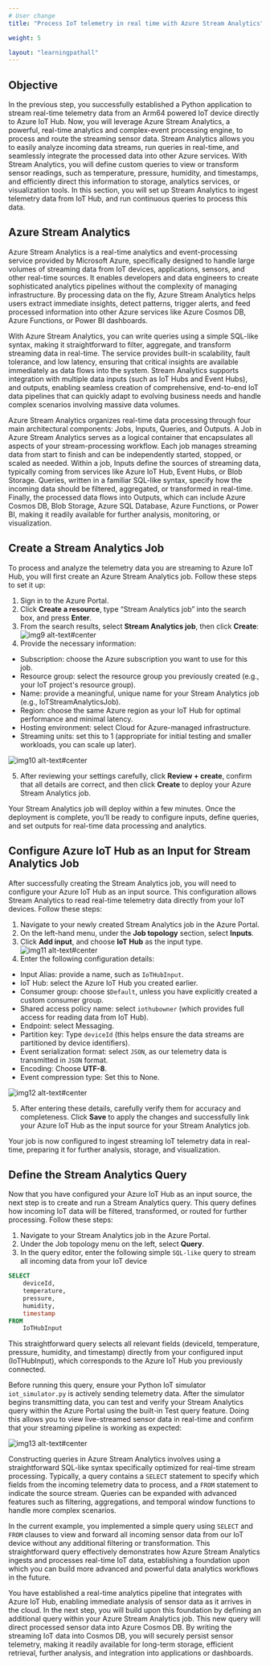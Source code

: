 ```yaml
---
# User change
title: "Process IoT telemetry in real time with Azure Stream Analytics"

weight: 5

layout: "learningpathall"
---
```


## Objective
In the previous step, you successfully established a Python application to stream real-time telemetry data from an Arm64 powered IoT device directly to Azure IoT Hub. Now, you will leverage Azure Stream Analytics, a powerful, real-time analytics and complex-event processing engine, to process and route the streaming sensor data. Stream Analytics allows you to easily analyze incoming data streams, run queries in real-time, and seamlessly integrate the processed data into other Azure services. With Stream Analytics, you will define custom queries to view or transform sensor readings, such as temperature, pressure, humidity, and timestamps, and efficiently direct this information to storage, analytics services, or visualization tools. In this section, you will set up Stream Analytics to ingest telemetry data from IoT Hub, and run continuous queries to process this data.

## Azure Stream Analytics
Azure Stream Analytics is a real-time analytics and event-processing service provided by Microsoft Azure, specifically designed to handle large volumes of streaming data from IoT devices, applications, sensors, and other real-time sources. It enables developers and data engineers to create sophisticated analytics pipelines without the complexity of managing infrastructure. By processing data on the fly, Azure Stream Analytics helps users extract immediate insights, detect patterns, trigger alerts, and feed processed information into other Azure services like Azure Cosmos DB, Azure Functions, or Power BI dashboards.

With Azure Stream Analytics, you can write queries using a simple SQL-like syntax, making it straightforward to filter, aggregate, and transform streaming data in real-time. The service provides built-in scalability, fault tolerance, and low latency, ensuring that critical insights are available immediately as data flows into the system. Stream Analytics supports integration with multiple data inputs (such as IoT Hubs and Event Hubs), and outputs, enabling seamless creation of comprehensive, end-to-end IoT data pipelines that can quickly adapt to evolving business needs and handle complex scenarios involving massive data volumes.

Azure Stream Analytics organizes real-time data processing through four main architectural components: Jobs, Inputs, Queries, and Outputs. A Job in Azure Stream Analytics serves as a logical container that encapsulates all aspects of your stream-processing workflow. Each job manages streaming data from start to finish and can be independently started, stopped, or scaled as needed. Within a job, Inputs define the sources of streaming data, typically coming from services like Azure IoT Hub, Event Hubs, or Blob Storage. Queries, written in a familiar SQL-like syntax, specify how the incoming data should be filtered, aggregated, or transformed in real-time. Finally, the processed data flows into Outputs, which can include Azure Cosmos DB, Blob Storage, Azure SQL Database, Azure Functions, or Power BI, making it readily available for further analysis, monitoring, or visualization. 

## Create a Stream Analytics Job
To process and analyze the telemetry data you are streaming to Azure IoT Hub, you will first create an Azure Stream Analytics job. Follow these steps to set it up:
1. Sign in to the Azure Portal.
2. Click **Create a resource**, type “Stream Analytics job” into the search box, and press **Enter**.
3. From the search results, select **Stream Analytics job**, then click **Create**:
![img9 alt-text#center](figures/09.png)
4. Provide the necessary information:
* Subscription: choose the Azure subscription you want to use for this job.
* Resource group: select the resource group you previously created (e.g., your IoT project's resource group).
* Name: provide a meaningful, unique name for your Stream Analytics job (e.g., IoTStreamAnalyticsJob).
* Region: choose the same Azure region as your IoT Hub for optimal performance and minimal latency.
* Hosting environment: select Cloud for Azure-managed infrastructure.
* Streaming units: set this to 1 (appropriate for initial testing and smaller workloads, you can scale up later).

![img10 alt-text#center](figures/10.png)

5. After reviewing your settings carefully, click **Review + create**, confirm that all details are correct, and then click **Create** to deploy your Azure Stream Analytics job.

Your Stream Analytics job will deploy within a few minutes. Once the deployment is complete, you’ll be ready to configure inputs, define queries, and set outputs for real-time data processing and analytics.

## Configure Azure IoT Hub as an Input for Stream Analytics Job
After successfully creating the Stream Analytics job, you will need to configure your Azure IoT Hub as an input source. This configuration allows Stream Analytics to read real-time telemetry data directly from your IoT devices. Follow these steps:
1. Navigate to your newly created Stream Analytics job in the Azure Portal.
2. On the left-hand menu, under the **Job topology** section, select **Inputs**.
3. Click **Add input**, and choose **IoT Hub** as the input type.
![img11 alt-text#center](figures/11.png)
4. Enter the following configuration details:
* Input Alias: provide a name, such as `IoTHubInput`.
* IoT Hub: select the Azure IoT Hub you created earlier.
* Consumer group: choose `$Default`, unless you have explicitly created a custom consumer group.
* Shared access policy name: select `iothubowner` (which provides full access for reading data from IoT Hub).
* Endpoint: select Messaging.
* Partition key: Type `deviceId` (this helps ensure the data streams are partitioned by device identifiers).
* Event serialization format: select `JSON`, as our telemetry data is transmitted in `JSON` format.
* Encoding: Choose **UTF-8**.
* Event compression type: Set this to None.

![img12 alt-text#center](figures/12.png)

5. After entering these details, carefully verify them for accuracy and completeness. Click **Save** to apply the changes and successfully link your Azure IoT Hub as the input source for your Stream Analytics job. 

Your job is now configured to ingest streaming IoT telemetry data in real-time, preparing it for further analysis, storage, and visualization.

## Define the Stream Analytics Query
Now that you have configured your Azure IoT Hub as an input source, the next step is to create and run a Stream Analytics query. This query defines how incoming IoT data will be filtered, transformed, or routed for further processing. Follow these steps:
1. Navigate to your Stream Analytics job in the Azure Portal.
2. Under the Job topology menu on the left, select **Query**.
3. In the query editor, enter the following simple `SQL-like` query to stream all incoming data from your IoT device
```SQL
SELECT
    deviceId,
    temperature,
    pressure,
    humidity,
    timestamp
FROM
    IoTHubInput
```

This straightforward query selects all relevant fields (deviceId, temperature, pressure, humidity, and timestamp) directly from your configured input (IoTHubInput), which corresponds to the Azure IoT Hub you previously connected.

Before running this query, ensure your Python IoT simulator `iot_simulator.py` is actively sending telemetry data. After the simulator begins transmitting data, you can test and verify your Stream Analytics query within the Azure Portal using the built-in Test query feature. Doing this allows you to view live-streamed sensor data in real-time and confirm that your streaming pipeline is working as expected:

![img13 alt-text#center](figures/13.png)

Constructing queries in Azure Stream Analytics involves using a straightforward SQL-like syntax specifically optimized for real-time stream processing. Typically, a query contains a `SELECT` statement to specify which fields from the incoming telemetry data to process, and a `FROM` statement to indicate the source stream. Queries can be expanded with advanced features such as filtering, aggregations, and temporal window functions to handle more complex scenarios.

In the current example, you implemented a simple query using `SELECT` and `FROM` clauses to view and forward all incoming sensor data from our IoT device without any additional filtering or transformation. This straightforward query effectively demonstrates how Azure Stream Analytics ingests and processes real-time IoT data, establishing a foundation upon which you can build more advanced and powerful data analytics workflows in the future.

You have established a real-time analytics pipeline that integrates with Azure IoT Hub, enabling immediate analysis of sensor data as it arrives in the cloud. In the next step, you will build upon this foundation by defining an additional query within your Azure Stream Analytics job. This new query will direct processed sensor data into Azure Cosmos DB. By writing the streaming IoT data into Cosmos DB, you will securely persist sensor telemetry, making it readily available for long-term storage, efficient retrieval, further analysis, and integration into applications or dashboards.
